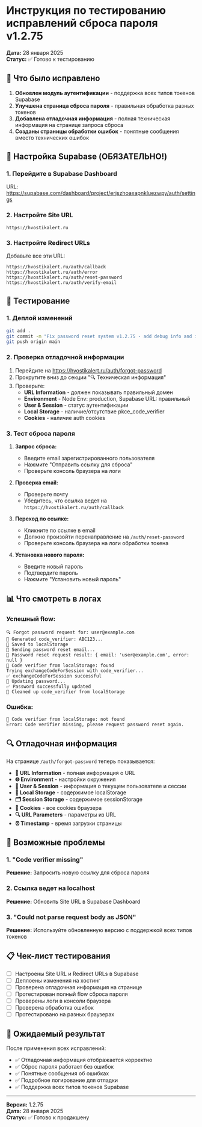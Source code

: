 # Инструкция по тестированию исправлений сброса пароля v1.2.75

**Дата:** 28 января 2025  
**Статус:** ✅ Готово к тестированию

## 🚀 Что было исправлено

1. **Обновлен модуль аутентификации** - поддержка всех типов токенов Supabase
2. **Улучшена страница сброса пароля** - правильная обработка разных токенов
3. **Добавлена отладочная информация** - полная техническая информация на странице запроса сброса
4. **Созданы страницы обработки ошибок** - понятные сообщения вместо технических ошибок

## 🔧 Настройка Supabase (ОБЯЗАТЕЛЬНО!)

### 1. Перейдите в Supabase Dashboard
URL: https://supabase.com/dashboard/project/erjszhoaxapnkluezwpy/auth/settings

### 2. Настройте Site URL
```
https://hvostikalert.ru
```

### 3. Настройте Redirect URLs
Добавьте все эти URL:
```
https://hvostikalert.ru/auth/callback
https://hvostikalert.ru/auth/error
https://hvostikalert.ru/auth/reset-password
https://hvostikalert.ru/auth/verify-email
```

## 🧪 Тестирование

### 1. Деплой изменений
```bash
git add .
git commit -m "Fix password reset system v1.2.75 - add debug info and improve token handling"
git push origin main
```

### 2. Проверка отладочной информации
1. Перейдите на https://hvostikalert.ru/auth/forgot-password
2. Прокрутите вниз до секции "🔍 Техническая информация"
3. Проверьте:
   - **URL Information** - должен показывать правильный домен
   - **Environment** - Node Env: production, Supabase URL: правильный
   - **User & Session** - статус аутентификации
   - **Local Storage** - наличие/отсутствие pkce_code_verifier
   - **Cookies** - наличие auth cookies

### 3. Тест сброса пароля
1. **Запрос сброса:**
   - Введите email зарегистрированного пользователя
   - Нажмите "Отправить ссылку для сброса"
   - Проверьте консоль браузера на логи

2. **Проверка email:**
   - Проверьте почту
   - Убедитесь, что ссылка ведет на `https://hvostikalert.ru/auth/callback`

3. **Переход по ссылке:**
   - Кликните по ссылке в email
   - Должно произойти перенаправление на `/auth/reset-password`
   - Проверьте консоль браузера на логи обработки токена

4. **Установка нового пароля:**
   - Введите новый пароль
   - Подтвердите пароль
   - Нажмите "Установить новый пароль"

## 📊 Что смотреть в логах

### Успешный flow:
```
🔍 Forgot password request for: user@example.com
🔑 Generated code_verifier: ABC123...
💾 Saved to localStorage
📧 Sending password reset email...
📧 Password reset request result: { email: 'user@example.com', error: null }
🔑 Code verifier from localStorage: found
Trying exchangeCodeForSession with code_verifier...
✅ exchangeCodeForSession successful
🔑 Updating password...
✅ Password successfully updated
🧹 Cleaned up code_verifier from localStorage
```

### Ошибка:
```
🔑 Code verifier from localStorage: not found
Error: Code verifier missing, please request password reset again.
```

## 🔍 Отладочная информация

На странице `/auth/forgot-password` теперь показывается:

- **📍 URL Information** - полная информация о URL
- **🌐 Environment** - настройки окружения
- **👤 User & Session** - информация о текущем пользователе и сессии
- **💾 Local Storage** - содержимое localStorage
- **🗂️ Session Storage** - содержимое sessionStorage
- **🍪 Cookies** - все cookies браузера
- **🔍 URL Parameters** - параметры из URL
- **⏰ Timestamp** - время загрузки страницы

## 🚨 Возможные проблемы

### 1. "Code verifier missing"
**Решение:** Запросить новую ссылку для сброса пароля

### 2. Ссылка ведет на localhost
**Решение:** Обновить Site URL в Supabase Dashboard

### 3. "Could not parse request body as JSON"
**Решение:** Используйте обновленную версию с поддержкой всех типов токенов

## 📋 Чек-лист тестирования

- [ ] Настроены Site URL и Redirect URLs в Supabase
- [ ] Деплоены изменения на хостинг
- [ ] Проверена отладочная информация на странице
- [ ] Протестирован полный flow сброса пароля
- [ ] Проверены логи в консоли браузера
- [ ] Проверена обработка ошибок
- [ ] Протестировано на разных браузерах

## 🎯 Ожидаемый результат

После применения всех исправлений:

- ✅ Отладочная информация отображается корректно
- ✅ Сброс пароля работает без ошибок
- ✅ Понятные сообщения об ошибках
- ✅ Подробное логирование для отладки
- ✅ Поддержка всех типов токенов Supabase

---

**Версия:** 1.2.75  
**Дата:** 28 января 2025  
**Статус:** ✅ Готово к продакшену
